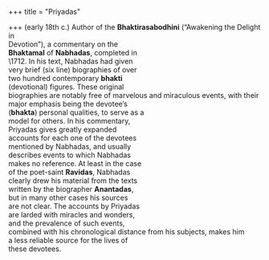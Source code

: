 +++
title = "Priyadas"

+++
(early 18th c.) Author of the **Bhaktirasabodhini** (“Awakening the Delight in  
Devotion”), a commentary on the  
**Bhaktamal** of **Nabhadas**, completed in  
\1712. In his text, Nabhadas had given  
very brief (six line) biographies of over  
two hundred contemporary **bhakti**  
(devotional) figures. These original  
biographies are notably free of marvelous and miraculous events, with their  
major emphasis being the devotee’s  
(**bhakta**) personal qualities, to serve as a  
model for others. In his commentary,  
Priyadas gives greatly expanded  
accounts for each one of the devotees  
mentioned by Nabhadas, and usually  
describes events to which Nabhadas  
makes no reference. At least in the case  
of the poet-saint **Ravidas**, Nabhadas  
clearly drew his material from the texts  
written by the biographer **Anantadas**,  
but in many other cases his sources  
are not clear. The accounts by Priyadas  
are larded with miracles and wonders,  
and the prevalence of such events,  
combined with his chronological distance from his subjects, makes him  
a less reliable source for the lives of  
these devotees.